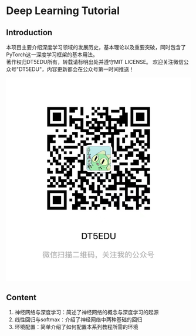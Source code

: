 # Deep Learning Tutorial

## Introduction
本项目主要介绍深度学习领域的发展历史，基本理论以及重要突破，同时包含了PyTorch这一深度学习框架的基本用法。  
著作权归DT5EDU所有，转载请标明出处并遵守MIT LICENSE。
欢迎关注微信公众号"DT5EDU"，内容更新都会在公众号第一时间推送！
<div align="center">
    <img src="./DT5EDU.jpg">
</div>

## Content
1. 神经网络与深度学习：简述了神经网络的概念与深度学习的起源
2. 线性回归与softmax：介绍了神经网络中两种基础的回归
3. 环境配置：简单介绍了如何配置本系列教程所需的环境
